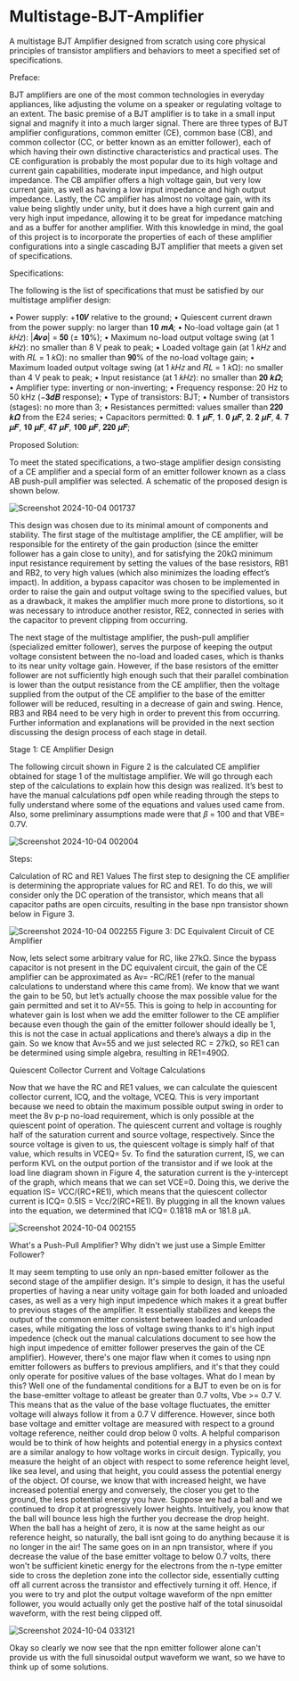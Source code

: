 # Multistage-BJT-Amplifier
A multistage BJT Amplifier designed from scratch using core physical principles of transistor amplifiers and behaviors to meet a specified set of specifications.

Preface:  

BJT amplifiers are one of the most common technologies in everyday appliances, like adjusting the volume on a speaker or regulating voltage to an extent. The basic premise of a BJT amplifier is to take in a small input signal and magnify it into a much larger signal. There are three types of BJT amplifier configurations, common emitter (CE), common base (CB), and common collector (CC, or better known as an emitter follower), each of which having their own distinctive characteristics and practical uses. The CE configuration is probably the most popular due to its high voltage and current gain capabilities, moderate input impedance, and high output impedance. The CB amplifier offers a high voltage gain, but very low current gain, as well as having a low input impedance and high output impedance. Lastly, the CC amplifier has almost no voltage gain, with its value being slightly under unity, but it does have a high current gain and very high input impedance, allowing it to be great for impedance matching and as a buffer for another amplifier. With this knowledge in mind, the goal of this project is to incorporate the properties of each of these amplifier configurations into a single cascading BJT amplifier that meets a given set of specifications.


Specifications: 
 
The following is the list of specifications that must be satisfied by our multistage amplifier design:  

• Power supply: +𝟏𝟎𝑽 relative to the ground;
• Quiescent current drawn from the power supply: no larger than 𝟏𝟎 𝒎𝑨;
• No-load voltage gain (at 1 𝑘𝐻𝑧): |𝑨𝒗𝒐| = 𝟓𝟎 (± 𝟏𝟎%);
• Maximum no-load output voltage swing (at 1 𝑘𝐻𝑧): no smaller than 8 V peak to peak;
• Loaded voltage gain (at 1 𝑘𝐻𝑧 and with 𝑅𝐿 = 1 𝑘Ω): no smaller than 𝟗𝟎% of the no-load
voltage gain;
• Maximum loaded output voltage swing (at 1 𝑘𝐻𝑧 and 𝑅𝐿 = 1 𝑘Ω): no smaller than 4 V peak 
to peak;
• Input resistance (at 1 𝑘𝐻𝑧): no smaller than 𝟐𝟎 𝒌𝜴;
• Amplifier type: inverting or non-inverting;
• Frequency response: 20 Hz to 50 kHz (−𝟑𝒅𝑩 response); 
• Type of transistors: BJT;
• Number of transistors (stages): no more than 3;
• Resistances permitted: values smaller than 𝟐𝟐𝟎 𝒌𝜴 from the E24 series;
• Capacitors permitted: 𝟎. 𝟏 𝝁𝑭, 𝟏. 𝟎 𝝁𝑭, 𝟐. 𝟐 𝝁𝑭, 𝟒. 𝟕 𝝁𝑭, 𝟏𝟎 𝝁𝑭, 𝟒𝟕 𝝁𝑭, 𝟏𝟎𝟎 𝝁𝑭, 𝟐𝟐𝟎 𝝁𝑭;


Proposed Solution: 

To meet the stated specifications, a two-stage amplifier design consisting of a CE amplifier and a special form of an emitter follower known as a class AB push-pull amplifier was selected. A schematic of the proposed design is shown below. 

![Screenshot 2024-10-04 001737](https://github.com/user-attachments/assets/886f6994-f958-47f7-87bf-9ea2ea174dec)

This design was chosen due to its minimal amount of components and stability. The first stage of the multistage amplifier, the CE amplifier, will be responsible for the entirety of the gain production (since the emitter follower has a gain close to unity), and for satisfying the 20kΩ minimum input resistance requirement by setting the values of the base resistors, RB1 and RB2, to very high values (which also minimizes the loading effect’s impact). In addition, a bypass capacitor was chosen to be implemented in order to raise the gain and output voltage swing to the specified values, but as a drawback, it makes the amplifier much more prone to distortions, so it was necessary to introduce another resistor, RE2, connected in series with the capacitor to prevent clipping from occurring.  

The next stage of the multistage amplifier, the push-pull amplifier (specialized emitter follower), serves the purpose of keeping the output voltage consistent between the no-load and loaded cases, which is thanks to its near unity voltage gain. However, if the base resistors of the emitter follower are not sufficiently high enough such that their parallel combination is lower than the output resistance from the CE amplifier, then the voltage supplied from the output of the CE amplifier to the base of the emitter follower will be reduced, resulting in a decrease of gain and swing. Hence, RB3 and RB4 need to be very high in order to prevent this from occurring. Further information and explanations will be provided in the next section discussing the design process of each stage in detail. 


Stage 1: CE Amplifier Design 
 
The following circuit shown in Figure 2 is the calculated CE amplifier obtained for stage 1 of the multistage amplifier. We will go through each step of the calculations to explain how this design was realized. It’s best to have the manual calculations pdf open while reading through the steps to fully understand where some of the equations and values used came from. Also, some preliminary assumptions made were that 𝛽 = 100 and that VBE= 0.7V.

![Screenshot 2024-10-04 002004](https://github.com/user-attachments/assets/c0b1e209-48ea-49fb-8c81-725a323dd9fe)

Steps: 

Calculation of RC and RE1 Values 
The first step to designing the CE amplifier is determining the appropriate values for RC and RE1. To do this, we will consider only the DC operation of the transistor, which means that all capacitor paths are open circuits, resulting in the base npn transistor shown below in Figure 3.  
 
![Screenshot 2024-10-04 002255](https://github.com/user-attachments/assets/561854c7-07d3-4ff0-a2d8-1952605572aa)
Figure 3: DC Equivalent Circuit of CE Amplifier
 
Now, lets select some arbitrary value for RC, like 27kΩ. Since the bypass capacitor is not present in the DC equivalent circuit, the gain of the CE amplifier can be approximated as Av= -RC/RE1 (refer to the manual calculations to understand where this came from). We know that we want the gain to be 50, but let’s actually choose the max possible value for the gain permitted and set it to AV=55. This is going to help in accounting for whatever gain is lost when we add the emitter follower to the CE amplifier because even though the gain of the emitter follower should ideally be 1, this is not the case in actual applications and there’s always a dip in the gain. So we know that Av=55  and we just selected RC = 27kΩ, so RE1 can be determined using simple algebra, resulting in RE1=490Ω.
 
Quiescent Collector Current and Voltage Calculations 

Now that we have the RC and RE1 values, we can calculate the quiescent collector current, ICQ, and the voltage, VCEQ. This is very important because we need to obtain the maximum possible output swing in order to meet the 8v p-p no-load requirement, which is only possible at the quiescent point of operation. The quiescent current and voltage is roughly half of the saturation current and source voltage, respectively. Since the source voltage is given to us, the quiescent voltage is simply half of that value, which results in VCEQ= 5v. To find the saturation current, IS, we can perform KVL on the output portion of the transistor and if we look at the load line diagram shown in Figure 4, the saturation current is the y-intercept of the graph, which means that we can set VCE=0. Doing this, we derive the equation IS= VCC/(RC+RE1), which means that the quiescent collector current is ICQ= 0.5IS = Vcc/2(RC+RE1). By plugging in all the known values into the equation, we determined that ICQ= 0.1818 mA or 181.8 µA.

![Screenshot 2024-10-04 002155](https://github.com/user-attachments/assets/4313c761-f862-4f56-872f-61b7e216ad7e)


What's a Push-Pull Amplifier? Why didn't we just use a Simple Emitter Follower?

It may seem tempting to use only an npn-based emitter follower as the second stage of the amplifier design. It's simple to design, it has the useful properties of having a near unity voltage gain for both loaded and unloaded cases, as well as a very high input impedence which makes it a great buffer to previous stages of the amplifier. It essentially stabilizes and keeps the output of the common emitter consistent between loaded and unloaded cases, while mitigating the loss of voltage swing thanks to it's high input impedence (check out the manual calculations document to see how the high input impedence of emitter follower preserves the gain of the CE amplifier). However, there's one major flaw when it comes to using npn emitter followers as buffers to previous amplifiers, and it's that they could only operate for positive values of the base voltages. What do I mean by this? Well one of the fundamental conditions for a BJT to even be on is for the base-emitter voltage to atleast be greater than 0.7 volts, Vbe >= 0.7 V. This means that as the value of the base voltage fluctuates, the emitter voltage will always follow it from a 0.7 V difference. However, since both base voltage and emitter voltage are measured with respect to a ground voltage reference, neither could drop below 0 volts. A helpful comparison would be to think of how heights and potential energy in a physics context are a similar analogy to how voltage works in circuit design. Typically, you measure the height of an object with respect to some reference height level, like sea level, and using that height, you could assess the potential energy of the object. Of course, we know that with increased height, we have increased potential energy and conversely, the closer you get to the ground, the less potential energy you have. Suppose we had a ball and we continued to drop it at progressively lower heights. Intuitively, you know that the ball will bounce less high the further you decrease the drop height. When the ball has a height of zero, it is now at the same height as our reference height, so naturally, the ball isnt going to do anything because it is no longer in the air! The same goes on in an npn transistor, where if you decrease the value of the base emitter voltage to below 0.7 volts, there won't be sufficient kinetic energy for the electrons from the n-type emitter side to cross the depletion zone into the collector side, essentially cutting off all current across the transistor and effectively turning it off. Hence, if you were to try and plot the output voltage waveform of the npn emitter follower, you would actually only get the postive half of the total sinusoidal waveform, with the rest being clipped off.  

![Screenshot 2024-10-04 033121](https://github.com/user-attachments/assets/fd2bd590-3d6a-4bf4-b02b-f2cb9d73d687)

Okay so clearly we now see that the npn emitter follower alone can't provide us with the full sinusoidal output waveform we want, so we have to think up of some solutions. 
